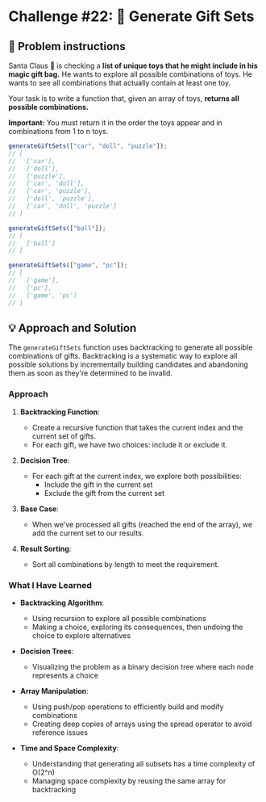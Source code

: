 # Challenge #22: 🎁 Generate Gift Sets

## 🧠 Problem instructions

Santa Claus 🎅 is checking a **list of unique toys that he might include in his magic gift bag.** He wants to explore all possible combinations of toys. He wants to see all combinations that actually contain at least one toy.

Your task is to write a function that, given an array of toys, **returns all possible combinations.**

**Important:** You must return it in the order the toys appear and in combinations from 1 to n toys.

```javascript
generateGiftSets(["car", "doll", "puzzle"]);
// [
//   ['car'],
//   ['doll'],
//   ['puzzle'],
//   ['car', 'doll'],
//   ['car', 'puzzle'],
//   ['doll', 'puzzle'],
//   ['car', 'doll', 'puzzle']
// ]

generateGiftSets(["ball"]);
// [
//   ['ball']
// ]

generateGiftSets(["game", "pc"]);
// [
//   ['game'],
//   ['pc'],
//   ['game', 'pc']
// ]
```

## 💡 Approach and Solution

The `generateGiftSets` function uses backtracking to generate all possible combinations of gifts. Backtracking is a systematic way to explore all possible solutions by incrementally building candidates and abandoning them as soon as they're determined to be invalid.

### Approach

1. **Backtracking Function**:

   - Create a recursive function that takes the current index and the current set of gifts.
   - For each gift, we have two choices: include it or exclude it.

2. **Decision Tree**:

   - For each gift at the current index, we explore both possibilities:
     - Include the gift in the current set
     - Exclude the gift from the current set

3. **Base Case**:

   - When we've processed all gifts (reached the end of the array), we add the current set to our results.

4. **Result Sorting**:
   - Sort all combinations by length to meet the requirement.

### What I Have Learned

- **Backtracking Algorithm**:

  - Using recursion to explore all possible combinations
  - Making a choice, exploring its consequences, then undoing the choice to explore alternatives

- **Decision Trees**:

  - Visualizing the problem as a binary decision tree where each node represents a choice

- **Array Manipulation**:

  - Using push/pop operations to efficiently build and modify combinations
  - Creating deep copies of arrays using the spread operator to avoid reference issues

- **Time and Space Complexity**:
  - Understanding that generating all subsets has a time complexity of O(2^n)
  - Managing space complexity by reusing the same array for backtracking
